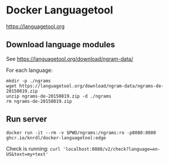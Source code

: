 # Docker Languagetool

https://languagetool.org

## Download language modules

See https://languagetool.org/download/ngram-data/

For each language:

```shell
mkdir -p ./ngrams
wget https://languagetool.org/download/ngram-data/ngrams-de-20150819.zip
unzip ngrams-de-20150819.zip -d ./ngrams
rm ngrams-de-20150819.zip
```

## Run server

```shell
docker run -it --rm -v $PWD/ngrams:/ngrams:ro -p8080:8080 ghcr.io/knrdl/docker-languagetool:edge
```

Check is running: `curl 'localhost:8080/v2/check?language=en-US&text=my+text'`
